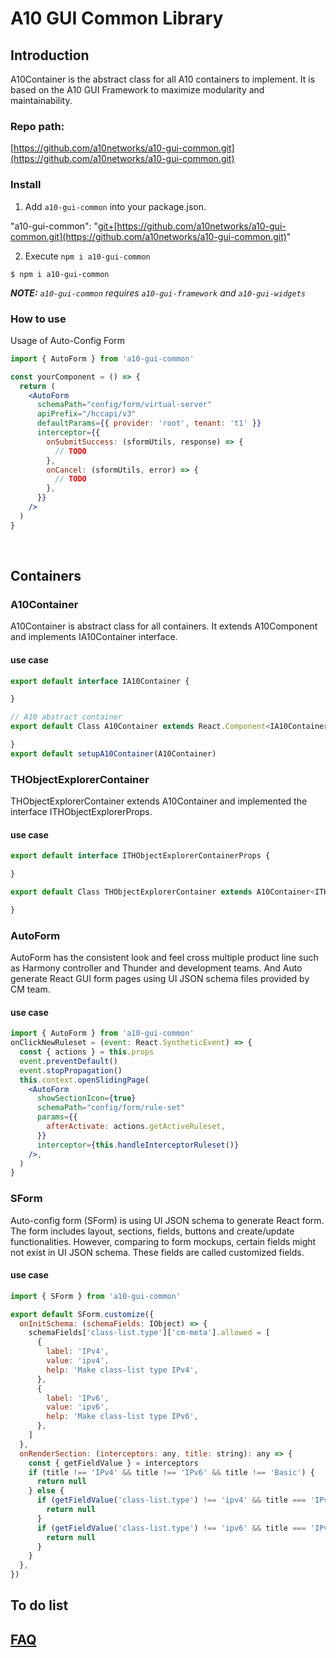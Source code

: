 # A10 GUI Common Library

## Introduction <a id="introduction"></a>

A10Container is the abstract class for all A10 containers to implement. It is based on the A10 GUI Framework to maximize modularity and maintainability. 

### Repo path: 

[https://github.com/a10networks/a10-gui-common.git](https://github.com/a10networks/a10-gui-common.git)

### Install

 1. Add `a10-gui-common` into your package.json.

  "a10-gui-common": "[git+](https://git.a10networks.com:8443/projects/GUINEXT/repos/a10-gui-common/null)[https://github.com/a10networks/a10-gui-common.git](https://github.com/a10networks/a10-gui-common.git)"

2. Execute `npm i a10-gui-common` 

 `$ npm i a10-gui-common`

 _**NOTE:** `a10-gui-common` requires `a10-gui-framework` and `a10-gui-widgets`_

### How to use

Usage of Auto-Config Form

```jsx
import { AutoForm } from 'a10-gui-common'

const yourComponent = () => {
  return (
    <AutoForm
      schemaPath="config/form/virtual-server"
      apiPrefix="/hccapi/v3"
      defaultParams={{ provider: 'root', tenant: 't1' }}
      interceptor={{
        onSubmitSuccess: (sformUtils, response) => {
          // TODO
        },
        onCancel: (sformUtils, error) => {
          // TODO
        },
      }}
    />
  )
}
```

​

## Containers

### A10Container

 A10Container is abstract class for all containers. It extends A10Component and implements IA10Container interface.

#### use case

```jsx
export default interface IA10Container {

}

// A10 abstract container
export default Class A10Container extends React.Component<IA10Container> {

}
export default setupA10Container(A10Container)

```

### THObjectExplorerContainer

THObjectExplorerContainer extends A10Container and implemented the interface ITHObjectExplorerProps.

#### use case

```jsx
export default interface ITHObjectExplorerContainerProps {

}

export default Class THObjectExplorerContainer extends A10Container<ITHObjectExplorerContainerProps> {

}
```

### AutoForm

AutoForm has the consistent look and feel cross multiple product line such as Harmony controller and Thunder and development teams. And Auto generate React GUI form pages using UI JSON schema files provided by CM team.

#### use case

```jsx
import { AutoForm } from 'a10-gui-common'
onClickNewRuleset = (event: React.SyntheticEvent) => {
  const { actions } = this.props
  event.preventDefault()
  event.stopPropagation()
  this.context.openSlidingPage(
    <AutoForm
      showSectionIcon={true}
      schemaPath="config/form/rule-set"
      params={{
        afterActivate: actions.getActiveRuleset,
      }}
      interceptor={this.handleInterceptorRuleset()}
    />,
  )
}
```

### SForm

Auto-config form \(SForm\) is using UI JSON schema to generate React form. The form includes layout, sections, fields, buttons and create/update functionalities. However, comparing to form mockups, certain fields might not exist in UI JSON schema. These fields are called customized fields.

#### use case

```jsx
import { SForm } from 'a10-gui-common'

export default SForm.customize({
  onInitSchema: (schemaFields: IObject) => {
    schemaFields['class-list.type']['cm-meta'].allowed = [
      {
        label: 'IPv4',
        value: 'ipv4',
        help: 'Make class-list type IPv4',
      },
      {
        label: 'IPv6',
        value: 'ipv6',
        help: 'Make class-list type IPv6',
      },
    ]
  },
  onRenderSection: (interceptors: any, title: string): any => {
    const { getFieldValue } = interceptors
    if (title !== 'IPv4' && title !== 'IPv6' && title !== 'Basic') {
      return null
    } else {
      if (getFieldValue('class-list.type') !== 'ipv4' && title === 'IPv4') {
        return null
      }
      if (getFieldValue('class-list.type') !== 'ipv6' && title === 'IPv6') {
        return null
      }
    }
  },
})
```

## To do list





## ​[FAQ](https://a10-gui.gitbook.io/ugf/faq/a10-gui-framework)​ <a id="faq"></a>


